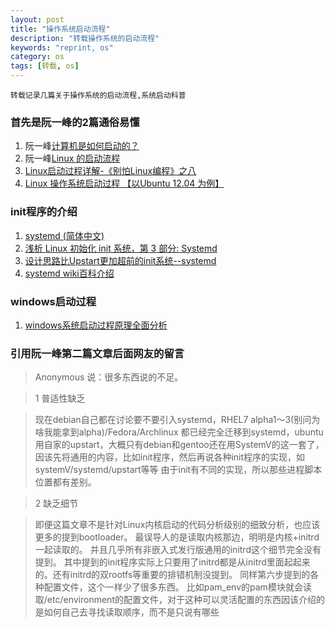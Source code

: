```yaml
---
layout: post
title: "操作系统启动流程"
description: "转载操作系统的启动流程"
keywords: "reprint, os"
category: os
tags: [转载, os]
---
```


	转载记录几篇关于操作系统的启动流程,系统启动科普
### 首先是阮一峰的2篇通俗易懂

1. 阮一峰[计算机是如何启动的？](http://www.ruanyifeng.com/blog/2013/02/booting.html)
2. 阮一峰[Linux 的启动流程](http://www.ruanyifeng.com/blog/2013/08/linux_boot_process.html)
3. [Linux启动过程详解-《别怕Linux编程》之八](http://roclinux.cn/?p=1301)
4. [Linux 操作系统启动过程 【以Ubuntu 12.04 为例】](http://blog.csdn.net/jandunlab/article/details/11899379)

### init程序的介绍

1. [systemd (简体中文)](https://wiki.archlinux.org/index.php/systemd_(%E7%AE%80%E4%BD%93%E4%B8%AD%E6%96%87))
2. [浅析 Linux 初始化 init 系统，第 3 部分: Systemd](http://www.ibm.com/developerworks/cn/linux/1407_liuming_init3/index.html#ibm-pcon)
3. [设计思路比Upstart更加超前的init系统--systemd](https://linuxtoy.org/archives/more-than-upstart-systemd.html)
4. [systemd wiki百科介绍](http://zh.wikipedia.org/wiki/Systemd)

### windows启动过程

1. [windows系统启动过程原理全面分析](http://blog.csdn.net/trypsin/article/details/4466373)

### 引用阮一峰第二篇文章后面网友的留言
	
>	Anonymous 说：很多东西说的不足。

> 1 普适性缺乏

>现在debian自己都在讨论要不要引入systemd，RHEL7 alpha1～3(别问为啥我能拿到alpha)/Fedora/Archlinux
都已经完全迁移到systemd，ubuntu用自家的upstart，大概只有debian和gentoo还在用SystemV的这一套了，
因该先将通用的内容，比如init程序，然后再说各种init程序的实现，如systemV/systemd/upstart等等
由于init有不同的实现，所以那些进程脚本位置都有差别。

> 2 缺乏细节

> 即便这篇文章不是针对Linux内核启动的代码分析级别的细致分析，也应该更多的提到bootloader。
最误导人的是读取内核那边，明明是内核+initrd一起读取的。
并且几乎所有非嵌入式发行版通用的initrd这个细节完全没有提到。
其中提到的init程序实际上只要用了initrd都是从initrd里面起起来的。还有initrd的双rootfs等重要的排错机制没提到。
同样第六步提到的各种配置文件，这个一样少了很多东西。
比如pam_env的pam模块就会读取/etc/environment的配置文件，对于这种可以灵活配置的东西因该介绍的是如何自己去寻找读取顺序，而不是只说有哪些
